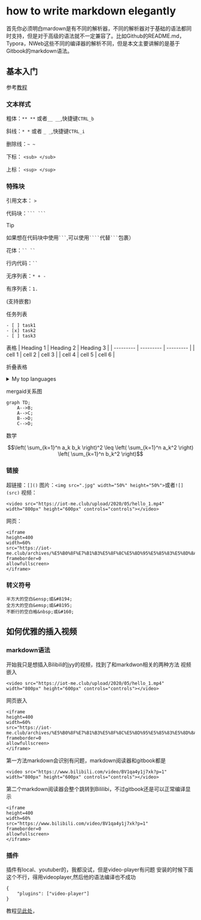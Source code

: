 # how to write markdown elegantly

首先你必须明白mardown是有不同的解析器，不同的解析器对于基础的语法都同时支持，但是对于高级的语法就不一定兼容了。比如Github的README.md，Typora，NWeb这些不同的编译器的解析不同，但是本文主要讲解的是基于Gitbook的markdown语法。
## 基本入门

参考[教程](https://docs.github.com/zh/get-started/writing-on-github/getting-started-with-writing-and-formatting-on-github/basic-writing-and-formatting-syntax)
### 文本样式

粗体：`** **` 或者`__ __`,快捷键`CTRL_b`

斜线：`* *` 或者 `_ _`,快捷键`CTRL_i`

删除线：`~ ~`

下标： `<sub> </sub>`

上标： `<sup> </sup>`

### 特殊块

引用文本： `>`

代码块：` ``` ``` `

> [!TIP]
> 如果想在代码块中使用` ``` `,可以使用` ```` `代替` ``` `包裹）

花体：` `` `` `

行内代码：` `` `

无序列表：` * + - `

有序列表：`1.`

(支持嵌套)

任务列表
```
- [ ] task1
- [x] task2
- [ ] task3
```
表格
| Heading 1 | Heading 2 | Heading 3 |
| --------- | --------- | --------- |
| cell 1    | cell 2    | cell 3    |
| cell 4    | cell 5    | cell 6    |

折叠表格
<details>
<summary>My top languages</summary>

| Rank | Languages |
|-----:|-----------|
|     1| Javascript|
|     2| Python    |
|     3| SQL       |

</details>





mergaid关系图
```mermaid
graph TD;
    A-->B;
    A-->C;
    B-->D;
    C-->D;
```

数学
```math
\left( \sum_{k=1}^n a_k b_k \right)^2 \leq \left( \sum_{k=1}^n a_k^2 \right) \left( \sum_{k=1}^n b_k^2 \right)
```

### 链接

超链接：`[]()`
图片：`<img src=".jpg" width="50%" height="50%">`或者`![](src)`
视频：
```
<video src="https://iot-me.club/upload/2020/05/hello_1.mp4" width="800px" height="600px" controls="controls"></video>
```
网页：
```
<iframe  
height=400 
width=60% 
src="https://iot-me.club/archives/%E5%B0%8F%E7%B1%B3%E5%8F%8C%E5%8D%95%E5%85%83%E5%8D%8A%E5%85%A5%E8%80%B3%E5%BC%8F%E8%80%B3%E6%9C%BA35mm%E6%8F%92%E5%A4%B4%E7%BA%BF%E5%BA%8F"  
frameborder=0  
allowfullscreen>
</iframe>
```
### 转义符号

```
半方大的空白&ensp;或&#8194;
全方大的空白&emsp;或&#8195;
不断行的空白格&nbsp;或&#160;
```
## 如何优雅的插入视频

### markdown语法

开始我只是想插入Bilibili的jyy的视频，找到了和markdwon相关的两种方法
视频嵌入
```
<video src="https://iot-me.club/upload/2020/05/hello_1.mp4" width="800px" height="600px" controls="controls"></video>
```
网页嵌入
```
<iframe  
height=400 
width=60% 
src="https://iot-me.club/archives/%E5%B0%8F%E7%B1%B3%E5%8F%8C%E5%8D%95%E5%85%83%E5%8D%8A%E5%85%A5%E8%80%B3%E5%BC%8F%E8%80%B3%E6%9C%BA35mm%E6%8F%92%E5%A4%B4%E7%BA%BF%E5%BA%8F"  
frameborder=0  
allowfullscreen>
</iframe>
```
第一方法markdown会识别有问题，markdown阅读器和gitbook都是
```
<video src="https://www.bilibili.com/video/BV1qa4y1j7xk?p=1" width="800px" height="600px" controls="controls"></video>
```
第二个markdown阅读器会整个跳转到Bililibi，不过gitbook还是可以正常编译显示

```
<iframe  
height=400 
width=60% 
src="https://www.bilibili.com/video/BV1qa4y1j7xk?p=1"  
frameborder=0  
allowfullscreen>
</iframe>
```

### 插件

插件有local、youtuber的，我都没试，但是video-player有问题
安装的时候下面这个不行，得用videoplayer,然后他的语法编译也不成功
```
{
    "plugins": ["video-player"]
}
```
教程[见此处](https://developer.aliyun.com/article/1116394)，
